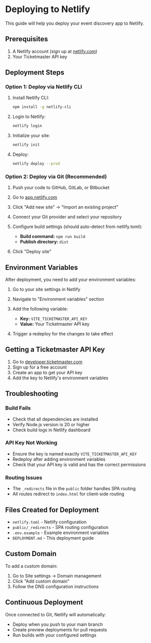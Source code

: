 # Deploying to Netlify

This guide will help you deploy your event discovery app to Netlify.

## Prerequisites

1. A Netlify account (sign up at [netlify.com](https://www.netlify.com))
2. Your Ticketmaster API key

## Deployment Steps

### Option 1: Deploy via Netlify CLI

1. Install Netlify CLI:
   ```bash
   npm install -g netlify-cli
   ```

2. Login to Netlify:
   ```bash
   netlify login
   ```

3. Initialize your site:
   ```bash
   netlify init
   ```

4. Deploy:
   ```bash
   netlify deploy --prod
   ```

### Option 2: Deploy via Git (Recommended)

1. Push your code to GitHub, GitLab, or Bitbucket

2. Go to [app.netlify.com](https://app.netlify.com)

3. Click "Add new site" → "Import an existing project"

4. Connect your Git provider and select your repository

5. Configure build settings (should auto-detect from netlify.toml):
   - **Build command:** `npm run build`
   - **Publish directory:** `dist`

6. Click "Deploy site"

## Environment Variables

After deployment, you need to add your environment variables:

1. Go to your site settings in Netlify

2. Navigate to "Environment variables" section

3. Add the following variable:
   - **Key:** `VITE_TICKETMASTER_API_KEY`
   - **Value:** Your Ticketmaster API key

4. Trigger a redeploy for the changes to take effect

## Getting a Ticketmaster API Key

1. Go to [developer.ticketmaster.com](https://developer.ticketmaster.com)
2. Sign up for a free account
3. Create an app to get your API key
4. Add the key to Netlify's environment variables

## Troubleshooting

### Build Fails
- Check that all dependencies are installed
- Verify Node.js version is 20 or higher
- Check build logs in Netlify dashboard

### API Key Not Working
- Ensure the key is named exactly `VITE_TICKETMASTER_API_KEY`
- Redeploy after adding environment variables
- Check that your API key is valid and has the correct permissions

### Routing Issues
- The `_redirects` file in the `public` folder handles SPA routing
- All routes redirect to `index.html` for client-side routing

## Files Created for Deployment

- `netlify.toml` - Netlify configuration
- `public/_redirects` - SPA routing configuration
- `.env.example` - Example environment variables
- `DEPLOYMENT.md` - This deployment guide

## Custom Domain

To add a custom domain:
1. Go to Site settings → Domain management
2. Click "Add custom domain"
3. Follow the DNS configuration instructions

## Continuous Deployment

Once connected to Git, Netlify will automatically:
- Deploy when you push to your main branch
- Create preview deployments for pull requests
- Run builds with your configured settings
